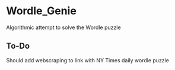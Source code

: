 # Wordle_Genie
Algorithmic attempt to solve the Wordle puzzle

## To-Do
Should add webscraping to link with NY Times daily wordle puzzle
